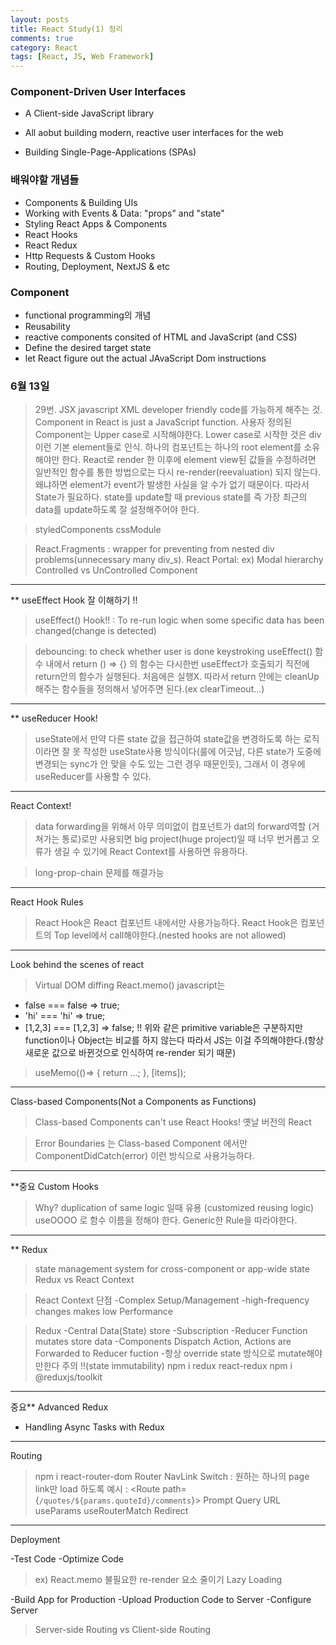 ```yaml
---
layout: posts
title: React Study(1) 정리
comments: true
category: React
tags: [React, JS, Web Framework]
---
```


### Component-Driven User Interfaces

- A Client-side JavaScript library
- All aobut building modern, reactive user interfaces for the web

- Building Single-Page-Applications (SPAs)

### 배워야할 개념들

- Components & Building UIs
- Working with Events & Data: "props" and "state"
- Styling React Apps & Components
- React Hooks
- React Redux
- Http Requests & Custom Hooks
- Routing, Deployment, NextJS & etc

### Component

- functional programming의 개념
- Reusability
- reactive components consited of HTML and JavaScript (and CSS)
- Define the desired target state
- let React figure out the actual JAvaScript Dom instructions

### 6월 13일

> 29번. JSX javascript XML
> developer friendly code를 가능하게 해주는 것.
> Component in React is just a JavaScript function.
> 사용자 정의된 Component는 Upper case로 시작해야한다.
> Lower case로 시작한 것은 div 이런 기본 element들로 인식.
> 하나의 컴포넌트는 하나의 root element를 소유해야만 한다.
> React로 render 한 이후에 element view된 값들을 수정하려면 일반적인 함수를 통한 방법으로는 다시 re-render(reevaluation) 되지 않는다. 왜냐하면 element가 event가 발생한 사실을 알 수가 없기 때문이다. 따라서 State가 필요하다.
> state를 update할 때 previous state를 즉 가장 최근의 data를 update하도록 잘 설정해주어야 한다.

> styledComponents
> cssModule

> React.Fragments : wrapper for preventing from nested div problems(unnecessary many div_s).
> React Portal: ex) Modal hierarchy
> Controlled vs UnControlled Component

---

\*\*
useEffect Hook 잘 이해하기 !!

> useEffect() Hook!! : To re-run logic when some specific data has been changed(change is detected)

> debouncing: to check whether user is done keystroking
> useEffect() 함수 내에서 return () => {} 의 함수는 다시한번 useEffect가 호출되기 직전에 return안의 함수가 실행된다. 처음에은 실행X. 따라서 return 안에는 cleanUp해주는 함수들을 정의해서 넣어주면 된다.(ex clearTimeout...)

---

\*\*
useReducer Hook!

> useState에서 만약 다른 state 값을 접근하여 state값을 변경하도록 하는 로직이라면 잘 못 작성한 useState사용 방식이다(룰에 어긋남, 다른 state가 도중에 변경되는 sync가 안 맞을 수도 있는 그런 경우 때문인듯), 그래서 이 경우에 useReducer를 사용할 수 있다.

---

React Context!

> data forwarding을 위해서 아무 의미없이 컴포넌트가 dat의 forward역할 (거쳐가는 통로)로만 사용되면 big project(huge project)일 때 너무 번거롭고 오류가 생길 수 있기에 React Context를 사용하면 유용하다.

> long-prop-chain 문제를 해결가능

---

React Hook Rules

> React Hook은 React 컴포넌트 내에서만 사용가능하다.
> React Hook은 컴포넌트의 Top level에서 call해야한다.(nested hooks are not allowed)

---

Look behind the scenes of react

> Virtual DOM diffing
> React.memo()
> javascript는

- false === false => true;
- 'hi' === 'hi' => true;
- [1,2,3] === [1,2,3] => false; !! 위와 같은 primitive variable은 구분하지만 function이나 Object는 비교를 하지 않는다 따라서 JS는 이걸 주의해야한다.(항상 새로운 값으로 바뀐것으로 인식하여 re-render 되기 때문)

> useMemo(()=> {
> return ...;
> }, [items]);

---

Class-based Components(Not a Components as Functions)

> Class-based Components can't use React Hooks!
> 옛날 버전의 React

> Error Boundaries 는 Class-based Component 에서만 ComponentDidCatch(error) 이런 방식으로 사용가능하다.

---

\*\*중요
Custom Hooks

> Why?
> duplication of same logic 일때 유용 (customized reusing logic)
> useOOOO 로 함수 이름을 정해야 한다.
> Generic한 Rule을 따라야한다.

---

\*\*
Redux

> state management system for cross-component or app-wide state
> Redux vs React Context

> React Context 단점
> -Complex Setup/Management
> -high-frequency changes makes low Performance

> Redux
> -Central Data(State) store
> -Subscription
> -Reducer Function mutates store data
> -Components Dispatch Action, Actions are Forwarded to Reducer fuction -항상 override state 방식으로 mutate해야만한다 주의 !!(state immutability)
> npm i redux react-redux
> npm i @reduxjs/toolkit

---

중요\*\*
Advanced Redux

- Handling Async Tasks with Redux

---

Routing

> npm i react-router-dom
> Router
> NavLink
> Switch : 원하는 하나의 page link만 load 하도록
> 예시 : <Route path={`/quotes/${params.quoteId}/comments`}>
> Prompt
> Query URL
> useParams
> useRouterMatch
> Redirect

---

Deployment

-Test Code
-Optimize Code

> ex) React.memo 불필요한 re-render 요소 줄이기
> Lazy Loading

-Build App for Production
-Upload Production Code to Server
-Configure Server

> Server-side Routing vs Client-side Routing
